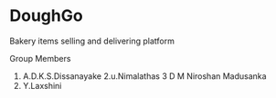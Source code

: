 # DoughGo
Bakery items selling and delivering platform

Group Members
1. A.D.K.S.Dissanayake
2.u.Nimalathas
3 D M Niroshan Madusanka
4. Y.Laxshini
